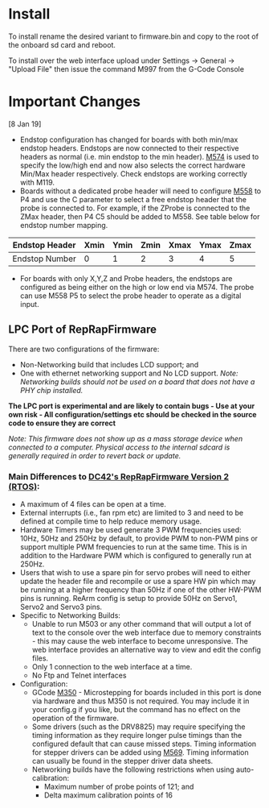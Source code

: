 # Install
To install rename the desired variant to firmware.bin and copy to the root of the onboard sd card and reboot.

To install over the web interface upload under Settings -> General -> "Upload File" then issue the command M997 from the G-Code Console

# **Important Changes**

[8 Jan 19]
* Endstop configuration has changed for boards with both min/max endstop headers. Endstops are now connected to their respective headers as normal (i.e. min endstop to the min header). [M574](https://duet3d.dozuki.com/Wiki/Gcode#Section_M574_Set_endstop_configuration) is used to specify the low/high end and now also selects the correct hardware Min/Max header respectively. Check endstops are working correctly with M119.
* Boards without a dedicated probe header will need to configure [M558](https://duet3d.dozuki.com/Wiki/Gcode#Section_M558_Set_Z_probe_type) to P4 and use the C parameter to select a free endstop header that the probe is connected to. For example, if the ZProbe is connected to the ZMax header, then P4 C5 should be added to M558. See table below for endstop number mapping.

| Endstop Header | Xmin | Ymin | Zmin | Xmax | Ymax | Zmax |
| - | - | - | - | - | - | - |
| Endstop Number | 0 | 1 | 2 | 3 | 4 | 5 |

* For boards with only X,Y,Z and Probe headers, the endstops are configured as being either on the high or low end via M574. The probe can use M558 P5 to select the probe header to operate as a digital input.



## LPC Port of RepRapFirmware

There are two configurations of the firmware:
* Non-Networking build that includes LCD support; and
* One with ethernet networking support and No LCD support.  *Note: Networking builds should not be used on a board that does not have a PHY chip installed.*

**The LPC port is experimental and are likely to contain bugs - Use at your own risk - All configuration/settings etc should be checked in the source code to ensure they are correct**

*Note: This firmware does not show up as a mass storage device when connected to a computer. Physical access to the internal sdcard is generally required in order to revert back or update.*


### Main Differences to [DC42's RepRapFirmware Version 2 (RTOS)](https://github.com/dc42/RepRapFirmware/tree/v2-dev):
* A maximum of 4 files can be open at a time.
* External interrupts (i.e., fan rpm etc) are limited to 3 and need to be defined at compile time to help reduce memory usage.
* Hardware Timers may be used generate 3 PWM frequencies used: 10Hz, 50Hz and 250Hz by default, to provide PWM to non-PWM pins or support multiple PWM frequencies to run at the same time. This is in addition to the Hardware PWM which is configured to generally run at 250Hz.
* Users that wish to use a spare pin for servo probes will need to either update the header file and recompile or use a spare HW pin which may be running at a higher frequency than 50Hz if one of the other HW-PWM pins is running. ReArm config is setup to provide 50Hz on Servo1, Servo2 and Servo3 pins.
* Specific to Networking Builds:
  * Unable to run M503 or any other command that will output a lot of text to the console over the web interface due to memory constraints - this may cause the web interface to become unresponsive. The web interface provides an alternative way to view and edit the config files.
  * Only 1 connection to the web interface at a time.
  * No Ftp and Telnet interfaces
* Configuration:
  * GCode [M350](https://duet3d.dozuki.com/Wiki/Gcode#Section_M350_Set_microstepping_mode) - Microstepping for boards included in this port is done via hardware and thus M350 is not required. You may include it in your config.g if you like, but the command has no effect on the operation of the firmware.
  * Some drivers (such as the DRV8825) may require specifying the timing information as they require longer pulse timings than the configured default that can cause missed steps. Timing information for stepper drivers can be added using [M569](https://duet3d.dozuki.com/Wiki/Gcode#Section_M569_Set_motor_driver_direction_enable_polarity_and_step_pulse_timing). Timing information can usually be found in the stepper driver data sheets.    
  * Networking builds have the following restrictions when using auto-calibration:
    * Maximum number of probe points of 121; and
    * Delta maximum calibration points of 16
